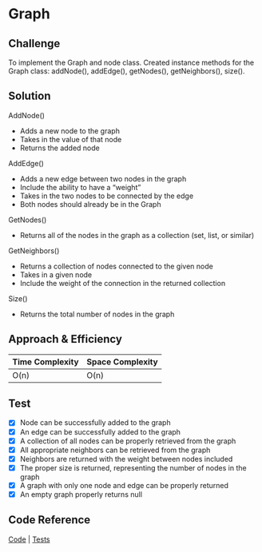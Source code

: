 # Graph 

## Challenge

To implement the Graph and node class. Created instance methods for the Graph class: addNode(), addEdge(), getNodes(), getNeighbors(), size().

## Solution

AddNode()

- Adds a new node to the graph
- Takes in the value of that node
- Returns the added node

AddEdge()

- Adds a new edge between two nodes in the graph
- Include the ability to have a “weight”
- Takes in the two nodes to be connected by the edge
- Both nodes should already be in the Graph


GetNodes()

- Returns all of the nodes in the graph as a collection (set, list, or similar)

GetNeighbors()

- Returns a collection of nodes connected to the given node
- Takes in a given node
- Include the weight of the connection in the returned collection

Size()

- Returns the total number of nodes in the graph

## Approach & Efficiency

| Time Complexity |Space Complexity|
|-----------------|----------------|
| O(n)            | O(n)           |


## Test 

- [x] Node can be successfully added to the graph
- [x] An edge can be successfully added to the graph
- [x] A collection of all nodes can be properly retrieved from the graph
- [x] All appropriate neighbors can be retrieved from the graph
- [x] Neighbors are returned with the weight between nodes included
- [x] The proper size is returned, representing the number of nodes in the graph
- [x] A graph with only one node and edge can be properly returned
- [x] An empty graph properly returns null

## Code Reference

[Code](./Graph/Graph/Graphs.cs) | [Tests](./Graph/GraphTest/UnitTest1.cs)